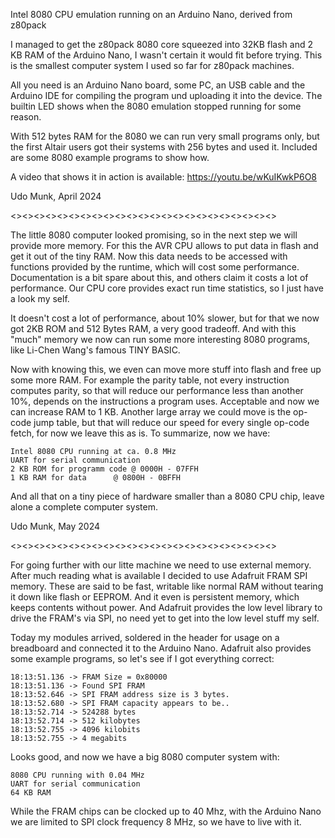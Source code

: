 Intel 8080 CPU emulation running on an Arduino Nano, derived from z80pack

I managed to get the z80pack 8080 core squeezed into 32KB flash and 2 KB RAM
of the Arduino Nano, I wasn't certain it would fit before trying. This is the
smallest computer system I used so far for z80pack machines.

All you need is an Arduino Nano board, some PC, an USB cable and the
Arduino IDE for compiling the program und uploading it into the device. The
builtin LED shows when the 8080 emulation stopped running for some reason.

With 512 bytes RAM for the 8080 we can run very small programs only, but the
first Altair users got their systems with 256 bytes and used it. Included
are some 8080 example programs to show how.

A video that shows it in action is available: https://youtu.be/wKuIKwkP6O8

Udo Munk, April 2024

<><><><><><><><><><><><><><><><><><><><><><><>

The little 8080 computer looked promising, so in the next step we will
provide more memory. For this the AVR CPU allows to put data in flash
and get it out of the tiny RAM. Now this data needs to be accessed with
functions provided by the runtime, which will cost some performance.
Documentation is a bit spare about this, and others claim it costs a lot
of performance. Our CPU core provides exact run time statistics, so I
just have a look my self.

It doesn't cost a lot of performance, about 10% slower, but for that we
now got 2KB ROM and 512 Bytes RAM, a very good tradeoff. And with this
"much" memory we now can run some more interesting 8080 programs, like
Li-Chen Wang's famous TINY BASIC.

Now with knowing this, we even can move more stuff into flash and free up
some more RAM. For example the parity table, not every instruction
computes parity, so that will reduce our performance less than another
10%, depends on the instructions a program uses. Acceptable and now we
can increase RAM to 1 KB.
Another large array we could move is the op-code jump table, but that
will reduce our speed for every single op-code fetch, for now we leave
this as is. To summarize, now we have:

	Intel 8080 CPU running at ca. 0.8 MHz
	UART for serial communication
	2 KB ROM for programm code @ 0000H - 07FFH
	1 KB RAM for data	   @ 0800H - 0BFFH

And all that on a tiny piece of hardware smaller than a 8080 CPU chip,
leave alone a complete computer system.

Udo Munk, May 2024

<><><><><><><><><><><><><><><><><><><><><><><>

For going further with our litte machine we need to use external memory.
After much reading what is available I decided to use Adafruit FRAM SPI
memory. These are said to be fast, writable like normal RAM without tearing
it down like flash or EEPROM. And it even is persistent memory, which
keeps contents without power. And Adafruit provides the low level library
to drive the FRAM's via SPI, no need yet to get into the low level stuff
my self.

Today my modules arrived, soldered in the header for usage on a breadboard
and connected it to the Arduino Nano. Adafruit also provides some example
programs, so let's see if I got everything correct:

	18:13:51.136 -> FRAM Size = 0x80000
	18:13:51.136 -> Found SPI FRAM
	18:13:52.646 -> SPI FRAM address size is 3 bytes.
	18:13:52.680 -> SPI FRAM capacity appears to be..
	18:13:52.714 -> 524288 bytes
	18:13:52.714 -> 512 kilobytes
	18:13:52.755 -> 4096 kilobits
	18:13:52.755 -> 4 megabits

Looks good, and now we have a big 8080 computer system with:

	8080 CPU running with 0.04 MHz
	UART for serial communication
	64 KB RAM


While the FRAM chips can be clocked up to 40 Mhz, with the Arduino Nano
we are limited to SPI clock frequency 8 MHz, so we have to live with it.
